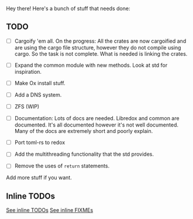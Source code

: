 Hey there! Here's a bunch of stuff that needs done:

## TODO

- [ ] Cargoify 'em all.
      On the progress: All the crates are now cargoified and are using the cargo
      file structure, however they do not compile using cargo. So the task is
      not complete. What is needed is linking the crates.

- [ ] Expand the common module with new methods. Look at std for inspiration.

- [ ] Make Ox install stuff.

- [ ] Add a DNS system.

- [ ] ZFS (WIP)

- [ ] Documentation: Lots of docs are needed. Libredox and common are documented.
      It's all documented however it's not well documented. Many of the docs are
      extremely short and poorly explain.

- [ ] Port toml-rs to redox

- [ ] Add the multithreading functionality that the std provides.

- [ ] Remove the uses of `return` statements.


Add more stuff if you want.

## Inline TODOs
[See inline TODOs](https://github.com/redox-os/redox/search?utf8=%E2%9C%93&q=TODO)
[See inline FIXMEs](https://github.com/redox-os/redox/search?utf8=%E2%9C%93&q=FIXME)
